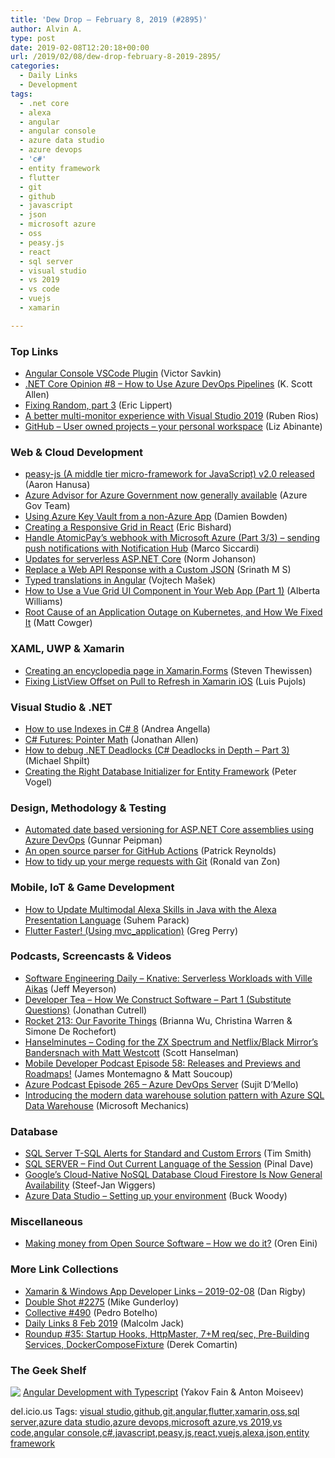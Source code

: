 ```yaml
---
title: 'Dew Drop – February 8, 2019 (#2895)'
author: Alvin A.
type: post
date: 2019-02-08T12:20:18+00:00
url: /2019/02/08/dew-drop-february-8-2019-2895/
categories:
  - Daily Links
  - Development
tags:
  - .net core
  - alexa
  - angular
  - angular console
  - azure data studio
  - azure devops
  - 'c#'
  - entity framework
  - flutter
  - git
  - github
  - javascript
  - json
  - microsoft azure
  - oss
  - peasy.js
  - react
  - sql server
  - visual studio
  - vs 2019
  - vs code
  - vuejs
  - xamarin

---
```

### <a name="top"></a>Top Links

  * <a href="https://blog.nrwl.io/angular-console-vscode-plugin-57ba2d9fa071?source=rss-76fc1db4149b------2" target="_blank">Angular Console VSCode Plugin</a> (Victor Savkin)
  * <a href="http://odetocode.com/blogs/scott/archive/2019/02/07/net-core-opinion-8-how-to-use-azure-devops.aspx" target="_blank">.NET Core Opinion #8 – How to Use Azure DevOps Pipelines</a> (K. Scott Allen)
  * <a href="https://ericlippert.com/2019/02/07/fixing-random-part-3/" target="_blank">Fixing Random, part 3</a> (Eric Lippert)
  * <a href="https://blogs.msdn.microsoft.com/visualstudio/2019/02/07/a-better-multi-monitor-experience-with-visual-studio-2019/" target="_blank">A better multi-monitor experience with Visual Studio 2019</a> (Ruben Rios)
  * <a href="https://github.blog/2019-02-07-user-owned-projects-your-personal-workspace/" target="_blank">GitHub &#8211; User owned projects &#8211; your personal workspace</a> (Liz Abinante)



### <a name="web"></a>Web & Cloud Development

  * <a href="https://github.com/peasy/peasy-js" target="_blank">peasy-js (A middle tier micro-framework for JavaScript) v2.0 released</a> (Aaron Hanusa)
  * <a href="https://blogs.msdn.microsoft.com/azuregov/2019/02/07/azure-advisor-for-azure-government-now-generally-available/" target="_blank">Azure Advisor for Azure Government now generally available</a> (Azure Gov Team)
  * <a href="https://damienbod.com/2019/02/07/using-azure-key-vault-from-an-non-azure-app/" target="_blank">Using Azure Key Vault from a non-Azure App</a> (Damien Bowden)
  * <a href="https://www.telerik.com/blogs/creating-a-responsive-grid-in-react" target="_blank">Creating a Responsive Grid in React</a> (Eric Bishard)
  * <a href="https://msicc.net/handle-atomicpays-webhook-with-microsoft-azure-part-3-3-sending-push-notifications-with-notification-hub/" target="_blank">Handle AtomicPay’s webhook with Microsoft Azure (Part 3/3) – sending push notifications with Notification Hub</a> (Marco Siccardi)
  * <a href="http://feedproxy.google.com/~r/AwsDeveloperBlog/~3/svg07ynyupU/" target="_blank">Updates for serverless ASP.NET Core</a> (Norm Johanson)
  * <a href="http://www.devx.com/tips/dot-net/replace-web-api-response-with-a-custom-json-190108002010.html" target="_blank">Replace a Web API Response with a Custom JSON</a> (Srinath M S)
  * <a href="https://blog.angularindepth.com/angular-typed-translations-29353f0a60bc?source=rss----e5ed704095b---4" target="_blank">Typed translations in Angular</a> (Vojtech Mašek)
  * <a href="https://www.telerik.com/blogs/how-to-use-a-vue-grid-ui-component-in-your-web-app-part-1" target="_blank">How to Use a Vue Grid UI Component in Your Web App (Part 1)</a> (Alberta Williams)
  * <a href="https://content.pivotal.io/home-page/root-cause-of-an-application-outage-on-kubernetes-and-how-we-fixed-it" target="_blank">Root Cause of an Application Outage on Kubernetes, and How We Fixed It</a> (Matt Cowger)



### <a name="silverlight"></a>XAML, UWP & Xamarin

  * <a href="https://www.thewissen.io/creating-an-encyclopedia-page-in-xamarin-forms/" target="_blank">Creating an encyclopedia page in Xamarin.Forms</a> (Steven Thewissen)
  * <a href="https://www.pujolsluis.com/fixing-listview-offset-on-pull-to-refresh-in-xamarin-ios/" target="_blank">Fixing ListView Offset on Pull to Refresh in Xamarin iOS</a> (Luis Pujols)



### <a name="dotnet"></a>Visual Studio & .NET

  * <a href="https://www.productivecsharp.com/2019/02/indexes-csharp8/" target="_blank">How to use Indexes in C# 8</a> (Andrea Angella)
  * <a href="https://www.infoq.com/news/2019/02/csharp-pointer-math?utm_campaign=infoq_content&utm_source=infoq&utm_medium=feed&utm_term=global" target="_blank">C# Futures: Pointer Math</a> (Jonathan Allen)
  * <a href="https://michaelscodingspot.com/2019/02/07/how-to-debug-net-deadlocks-c-deadlocks-in-depth-part-3/" target="_blank">How to debug .NET Deadlocks (C# Deadlocks in Depth – Part 3)</a> (Michael Shpilt)
  * <a href="https://visualstudiomagazine.com/articles/2019/01/01/creating-the-right-database.aspx" target="_blank">Creating the Right Database Initializer for Entity Framework</a> (Peter Vogel)



### <a name="design"></a>Design, Methodology & Testing

  * <a href="https://gunnarpeipman.com/aspnet/date-based-versioning/" target="_blank">Automated date based versioning for ASP.NET Core assemblies using Azure DevOps</a> (Gunnar Peipman)
  * <a href="https://githubengineering.com/an-open-source-parser-for-github-actions/" target="_blank">An open source parser for GitHub Actions</a> (Patrick Reynolds)
  * <a href="https://about.gitlab.com/2019/02/07/start-using-git/" target="_blank">How to tidy up your merge requests with Git</a> (Ronald van Zon)



### <a name="mobile"></a>Mobile, IoT & Game Development

  * <a href="https://developer.amazon.com:443/blogs/alexa/post/29b0f7e3-3d29-4f0e-91a5-d01b434d243b/how-to-update-multimodal-skills-in-java-with-the-alexa-presentation-language" target="_blank">How to Update Multimodal Alexa Skills in Java with the Alexa Presentation Language</a> (Suhem Parack)
  * <a href="https://medium.com/flutter-community/flutter-faster-db1e0fef57ba" target="_blank">Flutter Faster! (Using mvc_application)</a> (Greg Perry)



### <a name="podcasts"></a>Podcasts, Screencasts & Videos

  * <a href="https://softwareengineeringdaily.com/2019/02/08/knative-serverless-workloads-with-ville-aikas/" target="_blank">Software Engineering Daily &#8211; Knative: Serverless Workloads with Ville Aikas</a> (Jeff Meyerson)
  * <a href="http://developertea.simplecast.fm/10c9aa8c" target="_blank">Developer Tea &#8211; How We Construct Software &#8211; Part 1 (Substitute Questions)</a> (Jonathan Cutrell)
  * <a href="http://relay.fm/rocket/213" target="_blank">Rocket 213: Our Favorite Things</a> (Brianna Wu, Christina Warren & Simone De Rochefort)
  * <a href="https://hanselminutes.com/670/coding-for-the-zx-spectrum-and-netflixblack-mirrors-bandersnach-with-matt-westcott" target="_blank">Hanselminutes &#8211; Coding for the ZX Spectrum and Netflix/Black Mirror&#8217;s Bandersnach with Matt Westcott</a> (Scott Hanselman)
  * <a href="https://www.xamarinpodcast.com/58" target="_blank">Mobile Developer Podcast Episode 58: Releases and Previews and Roadmaps!</a> (James Montemagno & Matt Soucoup)
  * <a href="http://azpodcast.azurewebsites.net/post/Episode-265-Azure-DevOps-Server" target="_blank">Azure Podcast Episode 265 &#8211; Azure DevOps Server</a> (Sujit D&#8217;Mello)
  * <a href="http://www.youtube.com/watch?v=7MDCWgxPnVY" target="_blank">Introducing the modern data warehouse solution pattern with Azure SQL Data Warehouse</a> (Microsoft Mechanics)



### <a name="sql"></a>Database

  * <a href="http://feedproxy.google.com/~r/MSSQLTips-LatestSqlServerTips/~3/pbKUjc4tuao/" target="_blank">SQL Server T-SQL Alerts for Standard and Custom Errors</a> (Tim Smith)
  * <a href="https://blog.sqlauthority.com/2019/02/08/sql-server-find-out-current-language-of-the-session/" target="_blank">SQL SERVER – Find Out Current Language of the Session</a> (Pinal Dave)
  * <a href="https://www.infoq.com/news/2019/02/gcp-firestore-database-nosql-ga?utm_campaign=infoq_content&utm_source=infoq&utm_medium=feed&utm_term=global" target="_blank">Google’s Cloud-Native NoSQL Database Cloud Firestore Is Now General Availability</a> (Steef-Jan Wiggers)
  * <a href="https://cloudblogs.microsoft.com/sqlserver/2019/02/06/azure-data-studio-setting-up-your-environment/" target="_blank">Azure Data Studio – Setting up your environment</a> (Buck Woody)



### Miscellaneous

  * <a href="https://ayende.com/blog/186147-A/making-money-from-open-source-software-how-we-do-it" target="_blank">Making money from Open Source Software &#8211; How we do it?</a> (Oren Eini)



### <a name="links"></a>More Link Collections

  * <a href="https://links.danrigby.com/2019/02/app-developer-links-2019-02-08/" target="_blank">Xamarin & Windows App Developer Links &#8211; 2019-02-08</a> (Dan Rigby)
  * <a href="https://afreshcup.com/home/2019/02/08/double-shot-2275.html" target="_blank">Double Shot #2275</a> (Mike Gunderloy)
  * <a href="http://feedproxy.google.com/~r/tympanus/~3/DiApDGwCDL4/" target="_blank">Collective #490</a> (Pedro Botelho)
  * <a href="http://feedproxy.google.com/~r/parsimonyjax/~3/kv6_5OeWNkM/daily-links-8-feb-2019.html" target="_blank">Daily Links 8 Feb 2019</a> (Malcolm Jack)
  * <a href="https://codeopinion.com/roundup-35/" target="_blank">Roundup #35: Startup Hooks, HttpMaster, 7+M req/sec, Pre-Building Services, DockerComposeFixture</a> (Derek Comartin)



### <a name="shelf"></a>The Geek Shelf

<a href="https://www.amazon.com/Angular-Development-Typescript-Yakov-Fain/dp/1617295345/amavin-20" target="_blank"><img data-recalc-dims="1" decoding="async" align="left" style="margin: 0px 0px 10px; border: 0px currentcolor; border-image: none; float: left; display: inline; background-image: none;" src="https://i0.wp.com/images-na.ssl-images-amazon.com/images/I/41iNAcm6csL._AC_US218_.jpg?w=660&#038;ssl=1" border="0" /></a>&nbsp;<a href="https://www.amazon.com/Angular-Development-Typescript-Yakov-Fain/dp/1617295345/amavin-20" target="_blank">Angular Development with Typescript</a> (Yakov Fain & Anton Moiseev)











<div class="wlWriterEditableSmartContent" id="scid:77ECF5F8-D252-44F5-B4EB-D463C5396A79:2b7e8a37-f883-426b-a59f-2b1e2e9561a0" style="margin: 0px; padding: 0px; float: none; display: inline;">
  del.icio.us Tags: <a href="http://del.icio.us/popular/visual+studio" rel="tag">visual studio</a>,<a href="http://del.icio.us/popular/github" rel="tag">github</a>,<a href="http://del.icio.us/popular/git" rel="tag">git</a>,<a href="http://del.icio.us/popular/angular" rel="tag">angular</a>,<a href="http://del.icio.us/popular/flutter" rel="tag">flutter</a>,<a href="http://del.icio.us/popular/xamarin" rel="tag">xamarin</a>,<a href="http://del.icio.us/popular/oss" rel="tag">oss</a>,<a href="http://del.icio.us/popular/sql+server" rel="tag">sql server</a>,<a href="http://del.icio.us/popular/azure+data+studio" rel="tag">azure data studio</a>,<a href="http://del.icio.us/popular/azure+devops" rel="tag">azure devops</a>,<a href="http://del.icio.us/popular/microsoft+azure" rel="tag">microsoft azure</a>,<a href="http://del.icio.us/popular/vs+2019" rel="tag">vs 2019</a>,<a href="http://del.icio.us/popular/vs+code" rel="tag">vs code</a>,<a href="http://del.icio.us/popular/angular+console" rel="tag">angular console</a>,<a href="http://del.icio.us/popular/c%23" rel="tag">c#</a>,<a href="http://del.icio.us/popular/javascript" rel="tag">javascript</a>,<a href="http://del.icio.us/popular/peasy.js" rel="tag">peasy.js</a>,<a href="http://del.icio.us/popular/react" rel="tag">react</a>,<a href="http://del.icio.us/popular/vuejs" rel="tag">vuejs</a>,<a href="http://del.icio.us/popular/alexa" rel="tag">alexa</a>,<a href="http://del.icio.us/popular/json" rel="tag">json</a>,<a href="http://del.icio.us/popular/entity+framework" rel="tag">entity framework</a>
</div>
